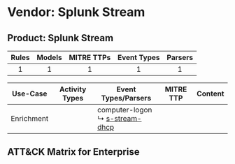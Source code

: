Vendor: Splunk Stream
=====================
Product: Splunk Stream
----------------------
| Rules | Models | MITRE TTPs | Event Types | Parsers |
|:-----:|:------:|:----------:|:-----------:|:-------:|
|   1   |   1    |     1      |      1      |    1    |

|  Use-Case  | Activity Types | Event Types/Parsers                                                               | MITRE TTP | Content                                                        |
|:----------:| -------------- | --------------------------------------------------------------------------------- | --------- | -------------------------------------------------------------- |
| Enrichment | <ul></li></ul> |  computer-logon<br> ↳ [s-stream-dhcp](Parsers/parserContent_s-stream-dhcp.md)<br> |           | [](Rules_Models/r_m_splunk_stream_splunk_stream_Enrichment.md) |

ATT&CK Matrix for Enterprise
----------------------------
